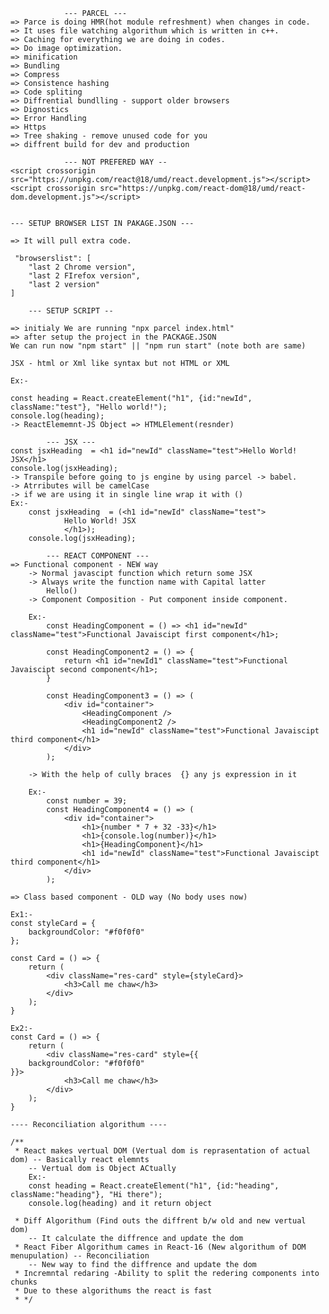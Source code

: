                 --- PARCEL ---
    => Parce is doing HMR(hot module refreshment) when changes in code. 
    => It uses file watching algorithum which is written in c++.
    => Caching for everything we are doing in codes.
    => Do image optimization.
    => minification
    => Bundling
    => Compress
    => Consistence hashing
    => Code spliting
    => Diffrential bundlling - support older browsers
    => Dignostics
    => Error Handling
    => Https
    => Tree shaking - remove unused code for you
    => diffrent build for dev and production

                --- NOT PREFERED WAY --
    <script crossorigin src="https://unpkg.com/react@18/umd/react.development.js"></script>
    <script crossorigin src="https://unpkg.com/react-dom@18/umd/react-dom.development.js"></script>


    --- SETUP BROWSER LIST IN PAKAGE.JSON ---

    => It will pull extra code.
    
     "browserslist": [
        "last 2 Chrome version",
        "last 2 FIrefox version",
        "last 2 version"
    ]

        --- SETUP SCRIPT --

    => initialy We are running "npx parcel index.html"
    => after setup the project in the PACKAGE.JSON
    We can run now "npm start" || "npm run start" (note both are same)

    JSX - html or Xml like syntax but not HTML or XML

    Ex:- 
<!-- Both are similar and their log are also similer "object" -->

    const heading = React.createElement("h1", {id:"newId", className:"test"}, "Hello world!");
    console.log(heading);
    -> ReactElememnt-JS Object => HTMLElement(resnder)

            --- JSX ---
    const jsxHeading  = <h1 id="newId" className="test">Hello World! JSX</h1>
    console.log(jsxHeading);
    -> Transpile before going to js engine by using parcel -> babel.
    -> Atrributes will be camelCase
    -> if we are using it in single line wrap it with ()
    Ex:-
        const jsxHeading  = (<h1 id="newId" className="test">
                Hello World! JSX
                </h1>);
        console.log(jsxHeading);

            --- REACT COMPONENT ---
    => Functional component - NEW way 
        -> Normal javascipt function which return some JSX
        -> Always write the function name with Capital latter 
            Hello()
        -> Component Composition - Put component inside component.

        Ex:-
            const HeadingComponent = () => <h1 id="newId" className="test">Functional Javaiscipt first component</h1>;

            const HeadingComponent2 = () => {
                return <h1 id="newId1" className="test">Functional Javaiscipt second component</h1>;
            }

            const HeadingComponent3 = () => (
                <div id="container">
                    <HeadingComponent />
                    <HeadingComponent2 />
                    <h1 id="newId" className="test">Functional Javaiscipt third component</h1>
                </div>
            );

        -> With the help of cully braces  {} any js expression in it

        Ex:-
            const number = 39;
            const HeadingComponent4 = () => (
                <div id="container">
                    <h1>{number * 7 + 32 -33}</h1>
                    <h1>{console.log(number)}</h1>
                    <h1>{HeadingComponent}</h1>
                    <h1 id="newId" className="test">Functional Javaiscipt third component</h1>
                </div>
            );

    => Class based component - OLD way (No body uses now)

<!-- Inline css (not preferd way) -->

    Ex1:-
    const styleCard = {
        backgroundColor: "#f0f0f0"
    };

    const Card = () => {
        return (
            <div className="res-card" style={styleCard}>
                <h3>Call me chaw</h3>
            </div>
        );
    }

    Ex2:-
    const Card = () => {
        return (
            <div className="res-card" style={{
        backgroundColor: "#f0f0f0"
    }}>
                <h3>Call me chaw</h3>
            </div>
        );
    }

    ---- Reconciliation algorithum ----

    /**
     * React makes vertual DOM (Vertual dom is reprasentation of actual dom) -- Basically react elemnts 
        -- Vertual dom is Object ACtually
        Ex:-
        const heading = React.createElement("h1", {id:"heading", className:"heading"}, "Hi there");
        console.log(heading) and it return object

     * Diff Algorithum (Find outs the diffrent b/w old and new vertual dom)
        -- It calculate the diffrence and update the dom
     * React Fiber Algorithum cames in React-16 (New algorithum of DOM menupulation) -- Reconciliation
        -- New way to find the diffrence and update the dom
     * Incremntal redaring -Ability to split the redering components into chunks
     * Due to these algorithums the react is fast 
     * */